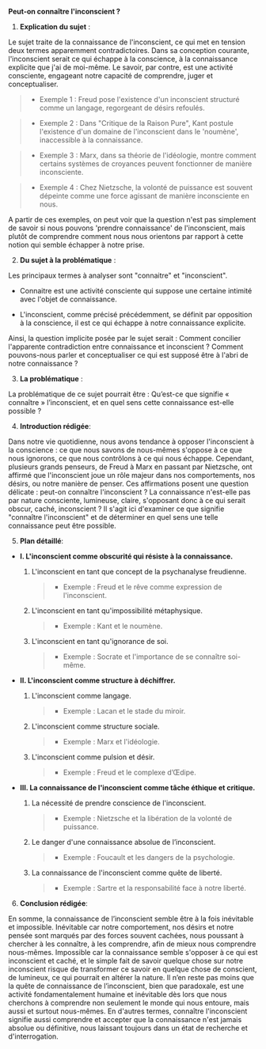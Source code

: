 **Peut-on connaître l'inconscient ?**

1. **Explication du sujet** :

Le sujet traite de la connaissance de l'inconscient, ce qui met en tension deux termes apparemment contradictoires. Dans sa conception courante, l'inconscient serait ce qui échappe à la conscience, à la connaissance explicite que j'ai de moi-même. Le savoir, par contre, est une activité consciente, engageant notre capacité de comprendre, juger et conceptualiser.

> - Exemple 1 : Freud pose l'existence d'un inconscient structuré comme un langage, regorgeant de désirs refoulés.
    
> - Exemple 2 : Dans "Critique de la Raison Pure", Kant postule l'existence d'un domaine de l'inconscient dans le 'noumène', inaccessible à la connaissance.
    
> - Exemple 3 : Marx, dans sa théorie de l'idéologie, montre comment certains systèmes de croyances peuvent fonctionner de manière inconsciente.
      
> - Exemple 4 : Chez Nietzsche, la volonté de puissance est souvent dépeinte comme une force agissant de manière inconsciente en nous.

A partir de ces exemples, on peut voir que la question n'est pas simplement de savoir si nous pouvons 'prendre connaissance' de l'inconscient, mais plutôt de comprendre comment nous nous orientons par rapport à cette notion qui semble échapper à notre prise.

2. **Du sujet à la problématique** :

Les principaux termes à analyser sont "connaitre" et "inconscient". 

- Connaitre est une activité consciente qui suppose une certaine intimité avec l'objet de connaissance.

- L'inconscient, comme précisé précédemment, se définit par opposition à la conscience, il est ce qui échappe à notre connaissance explicite. 

Ainsi, la question implicite posée par le sujet serait : Comment concilier l'apparente contradiction entre connaissance et inconscient ? Comment pouvons-nous parler et conceptualiser ce qui est supposé être à l'abri de notre connaissance ?

3. **La problématique** :

La problématique de ce sujet pourrait être : Qu’est-ce que signifie « connaître » l’inconscient, et en quel sens cette connaissance est-elle possible ?

4. **Introduction rédigée**:

Dans notre vie quotidienne, nous avons tendance à opposer l'inconscient à la conscience : ce que nous savons de nous-mêmes s'oppose à ce que nous ignorons, ce que nous contrôlons à ce qui nous échappe. Cependant, plusieurs grands penseurs, de Freud à Marx en passant par Nietzsche, ont affirmé que l'inconscient joue un rôle majeur dans nos comportements, nos désirs, ou notre manière de penser. Ces affirmations posent une question délicate : peut-on connaître l'inconscient ? La connaissance n'est-elle pas par nature consciente, lumineuse, claire, s'opposant donc à ce qui serait obscur, caché, inconscient ? Il s'agit ici d'examiner ce que signifie "connaître l'inconscient" et de déterminer en quel sens une telle connaissance peut être possible.

5. **Plan détaillé**:

* **I. L'inconscient comme obscurité qui résiste à la connaissance.**

   1. L'inconscient en tant que concept de la psychanalyse freudienne.
         > - Exemple : Freud et le rêve comme expression de l'inconscient.
       
   2. L'inconscient en tant qu'impossibilité métaphysique.
         > - Exemple : Kant et le noumène.
       
   3. L'inconscient en tant qu'ignorance de soi.
         > - Exemple : Socrate et l'importance de se connaître soi-même.

* **II. L'inconscient comme structure à déchiffrer.**

   1. L'inconscient comme langage.
         > - Exemple : Lacan et le stade du miroir.
    
   2. L'inconscient comme structure sociale.
         > - Exemple : Marx et l'idéologie.

   3. L'inconscient comme pulsion et désir.
         > - Exemple : Freud et le complexe d’Œdipe.

* **III. La connaissance de l'inconscient comme tâche éthique et critique.**

   1. La nécessité de prendre conscience de l'inconscient.
         > - Exemple : Nietzsche et la libération de la volonté de puissance.
    
   2.  Le danger d'une connaissance absolue de l’inconscient.
         > - Exemple : Foucault et les dangers de la psychologie.
    
   3.  La connaissance de l'inconscient comme quête de liberté.
         > - Exemple : Sartre et la responsabilité face à notre liberté.

6. **Conclusion rédigée**:

En somme, la connaissance de l’inconscient semble être à la fois inévitable et impossible. Inévitable car notre comportement, nos désirs et notre pensée sont marqués par des forces souvent cachées, nous poussant à chercher à les connaître, à les comprendre, afin de mieux nous comprendre nous-mêmes. Impossible car la connaissance semble s'opposer à ce qui est inconscient et caché, et le simple fait de savoir quelque chose sur notre inconscient risque de transformer ce savoir en quelque chose de conscient, de lumineux, ce qui pourrait en altérer la nature. Il n’en reste pas moins que la quête de connaissance de l’inconscient, bien que paradoxale, est une activité fondamentalement humaine et inévitable dès lors que nous cherchons à comprendre non seulement le monde qui nous entoure, mais aussi et surtout nous-mêmes. En d'autres termes, connaître l'inconscient signifie aussi comprendre et accepter que la connaissance n'est jamais absolue ou définitive, nous laissant toujours dans un état de recherche et d'interrogation.
